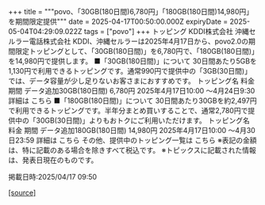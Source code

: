 +++
title = """povo、「30GB(180日間)6,780円」「180GB(180日間)14,980円」を期間限定提供"""
date = 2025-04-17T00:50:00.000Z
expiryDate = 2025-05-04T04:29:09.022Z
tags = ["povo"]
+++
トッピング KDDI株式会社 沖縄セルラー電話株式会社 KDDI、沖縄セルラーは2025年4月17日から、povo2.0の期間限定トッピングとして、「30GB(180日間)」を6,780円で、「180GB(180日間)」を14,980円で提供します。 ■「30GB(180日間)」について 30日間あたり5GBを1,130円で利用できるトッピングです。通常990円で提供中の「3GB(30日間)」では、データ容量が少し足りないお客さまにおすすめです。 トッピング名 料金 期間 データ追加30GB(180日間) 6,780円 2025年4月17日10:00 ～4月24日9:30 詳細は こちら ■「180GB(180日間)」について 30日間あたり30GBを約2,497円で利用できるトッピングです。半年分まとめ買いすることで、通常2,780円で提供中の「30GB(30日間)」よりもおトクにご利用いただけます。 トッピング名 料金 期間 データ追加180GB(180日間) 14,980円 2025年4月17日10:00 ～4月30日23:59 詳細は こちら その他、提供中のトッピング一覧は こちら ※表記の金額は、特に記載のある場合を除きすべて税込です。 ※トピックスに記載された情報は、発表日現在のものです。

掲載日時:2025/04/17 09:50

[[source]](https://povo.jp/news/newsrelease/20250417_01/)
